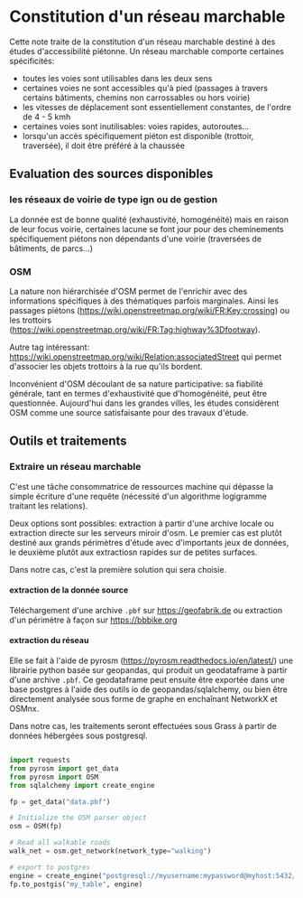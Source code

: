 # Constitution d'un réseau marchable

Cette note traite de la constitution d'un réseau marchable destiné à des études d'accessibilité piétonne. Un réseau marchable comporte certaines spécificités:
- toutes les voies sont utilisables dans les deux sens
- certaines voies ne sont accessibles qu'à pied (passages à travers certains bâtiments, chemins non carrossables ou hors voirie)
- les vitesses de déplacement sont essentiellement constantes, de l'ordre de 4 - 5 kmh
- certaines voies sont inutilisables: voies rapides, autoroutes...
- lorsqu'un accès spécifiquement piéton est disponible (trottoir, traversée), il doit être préféré à la chaussée

## Evaluation des sources disponibles

### les réseaux de voirie de type ign ou de gestion

La donnée est de bonne qualité (exhaustivité, homogénéité) mais en raison de leur focus voirie, certaines lacune se font jour pour des cheminements spécifiquement piétons non dépendants d'une voirie (traversées de bâtiments, de parcs...)

### OSM

La nature non hiérarchisée d'OSM permet de l'enrichir avec des informations spécifiques à des thématiques parfois marginales. Ainsi les passages piétons (https://wiki.openstreetmap.org/wiki/FR:Key:crossing) ou les trottoirs (https://wiki.openstreetmap.org/wiki/FR:Tag:highway%3Dfootway).

Autre tag intéressant: https://wiki.openstreetmap.org/wiki/Relation:associatedStreet qui permet d'associer les objets trottoirs à la rue qu'ils bordent.

Inconvénient d'OSM découlant de sa nature participative: sa fiabilité générale, tant en termes d'exhaustivité que d'homogénéité, peut être questionnée. Aujourd'hui dans les grandes villes, les études considèrent OSM comme une source satisfaisante pour des travaux d'étude.

## Outils et traitements

### Extraire un réseau marchable

C'est une tâche consommatrice de ressources machine qui dépasse la simple écriture d'une requête (nécessité d'un algorithme logigramme traitant les relations).

Deux options sont possibles: extraction à partir d'une archive locale ou extraction directe sur les serveurs miroir d'osm. Le premier cas est plutôt destiné aux grands périmètres d'étude avec d'importants jeux de données, le deuxième plutôt aux extractiosn rapides sur de petites surfaces.

Dans notre cas, c'est la première solution qui sera choisie.

#### extraction de la donnée source

Téléchargement d'une archive `.pbf` sur https://geofabrik.de ou extraction d'un périmètre à façon sur https://bbbike.org

#### extraction du réseau

Elle se fait à l'aide de pyrosm (https://pyrosm.readthedocs.io/en/latest/) une librairie python basée sur geopandas, qui produit un geodataframe à partir d'une archive `.pbf`. Ce geodataframe peut ensuite être exportée dans une base postgres à l'aide des outils io de geopandas/sqlalchemy, ou bien être directement analysée sous forme de graphe en enchaînant NetworkX et OSMnx.

Dans notre cas, les traitements seront effectuées sous Grass à partir de données hébergées sous postgresql.

```python

import requests
from pyrosm import get_data
from pyrosm import OSM
from sqlalchemy import create_engine

fp = get_data("data.pbf")

# Initialize the OSM parser object
osm = OSM(fp)

# Read all walkable roads
walk_net = osm.get_network(network_type="walking")

# export to postgres
engine = create_engine("postgresql://myusername:mypassword@myhost:5432/mydatabase")  
fp.to_postgis("my_table", engine)  
